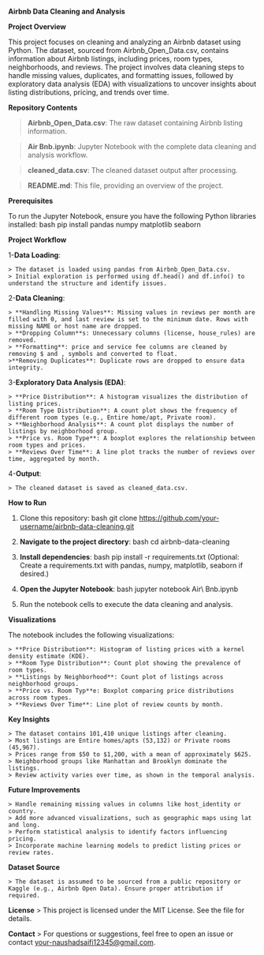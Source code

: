 **Airbnb Data Cleaning and Analysis**

**Project Overview**

This project focuses on cleaning and analyzing an Airbnb dataset using Python. The dataset, sourced from Airbnb_Open_Data.csv, contains information about Airbnb listings, 
including prices, room types, neighborhoods, and reviews. The project involves data cleaning steps to handle missing values, duplicates, and formatting issues, 
followed by exploratory data analysis (EDA) with visualizations to uncover insights about listing distributions, pricing, and trends over time.

**Repository Contents**

  > **Airbnb_Open_Data.csv**: The raw dataset containing Airbnb listing information.

  > **Air Bnb.ipynb**: Jupyter Notebook with the complete data cleaning and analysis workflow.

  > **cleaned_data.csv**: The cleaned dataset output after processing.

  > **README.md**: This file, providing an overview of the project.


**Prerequisites**

To run the Jupyter Notebook, ensure you have the following Python libraries installed:
bash
pip install pandas numpy matplotlib seaborn

**Project Workflow**

1-**Data Loading**:

    > The dataset is loaded using pandas from Airbnb_Open_Data.csv.
    > Initial exploration is performed using df.head() and df.info() to understand the structure and identify issues.
    
2-**Data Cleaning**:

    > **Handling Missing Values**: Missing values in reviews per month are filled with 0, and last review is set to the minimum date. Rows with missing NAME or host name are dropped.
    > **Dropping Column**s: Unnecessary columns (license, house_rules) are removed.
    > **Formatting**: price and service fee columns are cleaned by removing $ and , symbols and converted to float.
    >**Removing Duplicates**: Duplicate rows are dropped to ensure data integrity.
    
3-**Exploratory Data Analysis (EDA)**:

    > **Price Distribution**: A histogram visualizes the distribution of listing prices.
    > **Room Type Distribution**: A count plot shows the frequency of different room types (e.g., Entire home/apt, Private room).
    > **Neighborhood Analysis**: A count plot displays the number of listings by neighborhood group.
    > **Price vs. Room Type**: A boxplot explores the relationship between room types and prices.
    > **Reviews Over Time**: A line plot tracks the number of reviews over time, aggregated by month.
    
4-**Output**:

    > The cleaned dataset is saved as cleaned_data.csv.

**How to Run**

1. Clone this repository:
   bash
   git clone https://github.com/your-username/airbnb-data-cleaning.git

2. **Navigate to the project directory**:
  bash
  cd airbnb-data-cleaning

3. **Install dependencies**:
  bash
  pip install -r requirements.txt
  (Optional: Create a requirements.txt with pandas, numpy, matplotlib, seaborn if desired.)

4. **Open the Jupyter Notebook**:
   bash
   jupyter notebook Air\ Bnb.ipynb
   
6. Run the notebook cells to execute the data cleaning and analysis.

**Visualizations**

The notebook includes the following visualizations:

    > **Price Distribution**: Histogram of listing prices with a kernel density estimate (KDE).
    > **Room Type Distribution**: Count plot showing the prevalence of room types.
    > **Listings by Neighborhood**: Count plot of listings across neighborhood groups.
    > **Price vs. Room Typ**e: Boxplot comparing price distributions across room types.
    > **Reviews Over Time**: Line plot of review counts by month.
    
**Key Insights**

    > The dataset contains 101,410 unique listings after cleaning.
    > Most listings are Entire homes/apts (53,132) or Private rooms (45,967).
    > Prices range from $50 to $1,200, with a mean of approximately $625.
    > Neighborhood groups like Manhattan and Brooklyn dominate the listings.
    > Review activity varies over time, as shown in the temporal analysis.
    
**Future Improvements**

    > Handle remaining missing values in columns like host_identity or country.
    > Add more advanced visualizations, such as geographic maps using lat and long.
    > Perform statistical analysis to identify factors influencing pricing.
    > Incorporate machine learning models to predict listing prices or review rates.

  
**Dataset Source**

    > The dataset is assumed to be sourced from a public repository or Kaggle (e.g., Airbnb Open Data). Ensure proper attribution if required.

**License**
    > This project is licensed under the MIT License. See the  file for details.

**Contact**
    > For questions or suggestions, feel free to open an issue or contact your-naushadsaifi12345@gmail.com.
